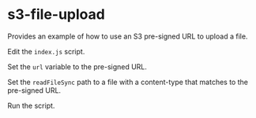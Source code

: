 # s3-file-upload

Provides an example of how to use an S3 pre-signed URL to upload a file.

Edit the `index.js` script.

Set the `url` variable to the pre-signed URL.

Set the `readFileSync` path to a file with a content-type that matches to the pre-signed URL.

Run the script.
